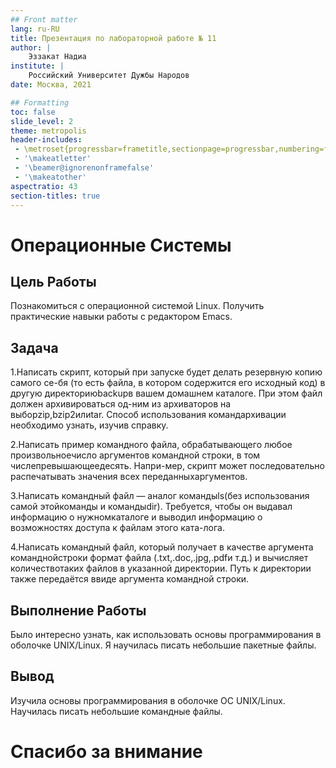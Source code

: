 ```yaml
---
## Front matter
lang: ru-RU
title: Презентация по лабораторной работе № 11
author: |
	Эззакат Надиа 
institute: |
	Российский Университет Дужбы Народов
date: Москва, 2021

## Formatting
toc: false
slide_level: 2
theme: metropolis
header-includes: 
 - \metroset{progressbar=frametitle,sectionpage=progressbar,numbering=fraction}
 - '\makeatletter'
 - '\beamer@ignorenonframefalse'
 - '\makeatother'
aspectratio: 43
section-titles: true
---
```

# Операционные Системы

## Цель Работы

Познакомиться с операционной системой Linux. Получить практические навыки работы с редактором Emacs.

## Задача

1.Написать скрипт, который при запуске будет делать резервную копию самого се-бя (то есть файла, в котором содержится его исходный код) в другую директориюbackupв вашем домашнем каталоге. При этом файл должен архивироваться од-ним из архиваторов на выборzip,bzip2илиtar. Способ использования командархивации необходимо узнать, изучив справку.

2.Написать пример командного файла, обрабатывающего любое произвольноечисло аргументов командной строки, в том числепревышающеедесять. Напри-мер, скрипт может последовательно распечатывать значения всех переданныхаргументов.

3.Написать командный файл — аналог командыls(без использования самой этойкоманды и командыdir). Требуется, чтобы он выдавал информацию о нужномкаталоге и выводил информацию о возможностях доступа к файлам этого ката-лога.

4.Написать командный файл, который получает в качестве аргумента команднойстроки формат файла (.txt,.doc,.jpg,.pdfи т.д.) и вычисляет количествотаких файлов в указанной директории. Путь к директории также передаётся ввиде аргумента командной строки.

## Выполнение Работы

Было интересно узнать, как использовать основы программирования в оболочке UNIX/Linux. Я научилась писать небольшие пакетные файлы.

## Вывод

Изучила основы программирования в оболочке ОС UNIX/Linux. Научилась писать небольшие командные файлы.

# Спасибо за внимание

